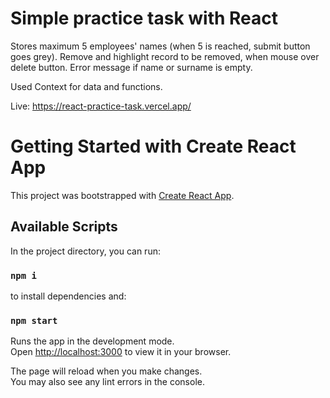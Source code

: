 # Simple practice task with React

Stores maximum 5 employees' names (when 5 is reached, submit button goes grey).
Remove and highlight record to be removed, when mouse over delete button.
Error message if name or surname is empty.

Used Context for data and functions.

Live: https://react-practice-task.vercel.app/

# Getting Started with Create React App

This project was bootstrapped with [Create React App](https://github.com/facebook/create-react-app).

## Available Scripts

In the project directory, you can run:

### `npm i`

to install dependencies and:

### `npm start`

Runs the app in the development mode.\
Open [http://localhost:3000](http://localhost:3000) to view it in your browser.

The page will reload when you make changes.\
You may also see any lint errors in the console.
